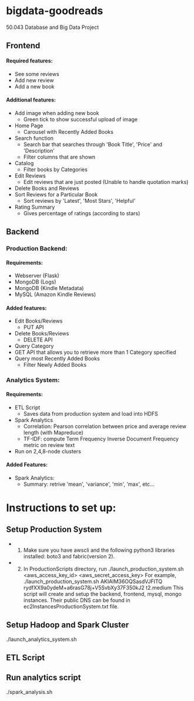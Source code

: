 # bigdata-goodreads
50.043 Database and Big Data Project

## Frontend

#### Required features:
* See some reviews
* Add new review
* Add a new book

#### Additional features:
* Add image when adding new book
  * Green tick to show successful upload of image
* Home Page
  * Carousel with Recently Added Books
* Search function 
  * Search bar that searches through 'Book Title', 'Price' and 'Description'
  * Filter columns that are shown
* Catalog
  * Filter books by Categories
* Edit Reviews
   * Edit reviews that are just posted (Unable to handle quotation marks)
* Delete Books and Reviews
* Sort Reviews for a Particular Book
  * Sort reviews by 'Latest', 'Most Stars', 'Helpful'
* Rating Summary
  * Gives percentage of ratings (according to stars)


## Backend

### Production Backend:

#### Requirements:
* Webserver (Flask)
* MongoDB (Logs)
* MongoDB (Kindle Metadata)
* MySQL (Amazon Kindle Reviews)

#### Added features:
* Edit Books/Reviews
  * PUT API 
* Delete Books/Reviews
  * DELETE API
 * Query Category
 * GET API that allows you to retrieve more than 1 Category specified
* Query most Recently Added Books
  * Filter Newly Added Books
 
### Analytics System:

#### Requirements:
* ETL Script
  * Saves data from production system and load into HDFS
* Spark Analytics
  * Correlation: Pearson correlation between price and average review length (with Mapreduce)
  * TF-IDF: compute Term Frequency Inverse Document Frequency metric on review text
* Run on 2,4,8-node clusters

#### Added Features:
* Spark Analytics:
  * Summary: retrive 'mean', 'variance', 'min', 'max', etc... 
  
  
  
 
 
 
 
# Instructions to set up:
## Setup Production System
* 1. Make sure you have awscli and the following python3 libraries installed: boto3 and fabric(version 2).
* 2. In ProductionScripts directory, run ./launch_production_system.sh  <aws_access_key_id> <aws_secret_access_key> <ec2 instance type>
     For example, ./launch_production_system.sh AKIAIM36OQSasdVJFITQ rydfXX9a0ydeM+a6rasG78j+V5SvbXy37F350kJ2 t2.medium
    This script will create and setup the backend, frontend, mysql, mongo instances. Their public DNS can be found in       ec2InstancesProductionSystem.txt file.

## Setup Hadoop and Spark Cluster
./launch_analytics_system.sh

## ETL Script 

## Run analytics script 
./spark_analysis.sh

  
  
